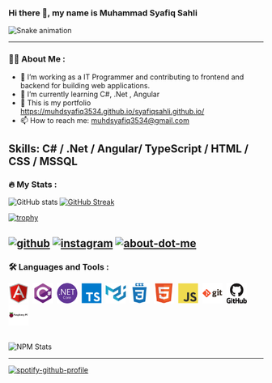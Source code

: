### Hi there 👋, my name is Muhammad Syafiq Sahli
<!-- ![](https://camo.githubusercontent.com/f1c0fc76d120f760664938edd8e1818f9d407b03f8ce7d306e12094d8853b6a0/687474703a2f2f692e696d6775722e636f6d2f6337476d414a662e706e67)
 -->
![Snake animation](https://github.com/muhdsyafiq3534/muhdsyafiq3534/blob/output/github-contribution-grid-snake.svg)

---

### :man_technologist: About Me :

- :telescope: I’m working as a IT Programmer and contributing to frontend and backend for building web applications.
- 🌱 I’m currently learning C#, .Net , Angular 
- 💬 This is my portfolio https://muhdsyafiq3534.github.io/syafiqsahli.github.io/ 
- 📫 How to reach me: muhdsyafiq3534@gmail.com 

Skills: C# / .Net / Angular/ TypeScript / HTML / CSS / MSSQL
---

### :fire: My Stats :

![GitHub stats](https://github-readme-stats.vercel.app/api?username=muhdsyafiq3534&show_icons=true&count_private=true&theme=radical)&nbsp;[![GitHub Streak](http://github-readme-streak-stats.herokuapp.com?user=muhdsyafiq3534&theme=radical)](https://git.io/streak-stats)

<!-- ![Snake animation](https://github.com/muhdsyafiq3534/muhdsyafiq3534/blob/output/github-contribution-grid-snake.svg) -->

[![trophy](https://github-profile-trophy.vercel.app/?username=muhdsyafiq3534&theme=radical)](https://github.com/ryo-ma/github-profile-trophy)

[<img src='https://cdn.jsdelivr.net/npm/simple-icons@3.0.1/icons/github.svg' alt='github' height='40'>](https://github.com/muhdsyafiq3534)  [<img src='https://cdn.jsdelivr.net/npm/simple-icons@3.0.1/icons/instagram.svg' alt='instagram' height='40'>](https://www.instagram.com/_muhdsyafiqq/)  [<img src='https://cdn.jsdelivr.net/npm/simple-icons@3.0.1/icons/about-dot-me.svg' alt='about-dot-me' height='40'>](https://muhdsyafiq3534.github.io/syafiqsahli.github.io/)  
---

### :hammer_and_wrench: Languages and Tools :
<div>
  <img src="https://github.com/devicons/devicon/blob/master/icons/angularjs/angularjs-original.svg" title="Material UI" alt="Material UI" width="40" height="40"/>&nbsp;
<img src="https://github.com/devicons/devicon/blob/master/icons/csharp/csharp-original.svg" title="Material UI" alt="Material UI" width="40" height="40"/>&nbsp;
  <img src="https://github.com/devicons/devicon/blob/master/icons/dotnetcore/dotnetcore-original.svg" title="Material UI" alt="Material UI" width="40" height="40"/>&nbsp;
  <img src="https://github.com/devicons/devicon/blob/master/icons/typescript/typescript-plain.svg" title="Material UI" alt="Material UI" width="40" height="40"/>&nbsp;
  <img src="https://github.com/devicons/devicon/blob/master/icons/materialui/materialui-original.svg" title="Material UI" alt="Material UI" width="40" height="40"/>&nbsp;
  <img src="https://github.com/devicons/devicon/blob/master/icons/css3/css3-plain-wordmark.svg"  title="CSS3" alt="CSS" width="40" height="40"/>&nbsp;
  <img src="https://github.com/devicons/devicon/blob/master/icons/html5/html5-original.svg" title="HTML5" alt="HTML" width="40" height="40"/>&nbsp;
  <img src="https://github.com/devicons/devicon/blob/master/icons/javascript/javascript-original.svg" title="JavaScript" alt="JavaScript" width="40" height="40"/>&nbsp;
  <img src="https://github.com/devicons/devicon/blob/master/icons/git/git-original-wordmark.svg" title="Git" **alt="Git" width="40" height="40"/>&nbsp;
  <img src="https://github.com/devicons/devicon/blob/master/icons/github/github-original-wordmark.svg" title="Git" **alt="Git" width="40" height="40"/>&nbsp;
  <img src="https://github.com/devicons/devicon/blob/master/icons/raspberrypi/raspberrypi-original-wordmark.svg" title="JavaScript" alt="JavaScript" width="40" height="40"/>&nbsp;
</div>

<br>

![NPM Stats](https://img.shields.io/endpoint?url=https%3A%2F%2Fraw.githubusercontent.com%2Fmaddhruv%2Fgithub-readme-npm-downloads%2Fmaster%2Fstats.json)


---

[![spotify-github-profile](https://spotify-github-profile.vercel.app/api/view?uid=bl8e1ym8q3s5chg88fnfc3zqk&cover_image=true&theme=default&show_offline=false&background_color=121212&interchange=false&bar_color_cover=true)](https://spotify-github-profile.vercel.app/api/view?uid=bl8e1ym8q3s5chg88fnfc3zqk&redirect=true)

<!---
muhdsyafiq3534/muhdsyafiq3534 is a ✨ special ✨ repository because its `README.md` (this file) appears on your GitHub profile.
You can click the Preview link to take a look at your changes.
--->
